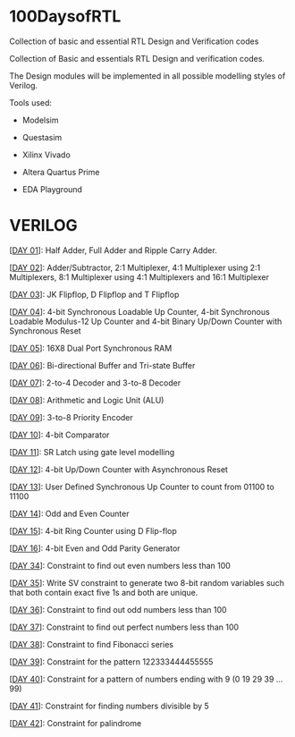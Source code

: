 # 100DaysofRTL
Collection of basic and essential RTL Design and Verification codes

Collection of Basic and essentials RTL Design and verification codes.

The Design modules will be implemented in all possible modelling styles of Verilog.

Tools used:

  - Modelsim 
  
  - Questasim 
  
  - Xilinx Vivado 
  
  - Altera Quartus Prime 
  
  - EDA Playground

# VERILOG

[[DAY 01](https://github.com/c0dE3P/100DaysofRTL/tree/main/DAY%2001)]: Half Adder, Full Adder and Ripple Carry Adder.

[[DAY 02](https://github.com/c0dE3P/100DaysofRTL/tree/main/DAY%2002)]: Adder/Subtractor, 2:1 Multiplexer, 4:1 Multiplexer using 2:1 Multiplexers, 8:1 Multiplexer using 4:1 Multiplexers and 16:1 Multiplexer

[[DAY 03](https://github.com/c0dE3P/100DaysofRTL/tree/main/DAY%2003)]: JK Flipflop, D Flipflop and T Flipflop

[[DAY 04](https://github.com/c0dE3P/100DaysofRTL/tree/main/DAY%2004)]: 4-bit Synchronous Loadable Up Counter, 4-bit Synchronous Loadable Modulus-12 Up Counter and 4-bit Binary Up/Down Counter with Synchronous Reset

[[DAY 05](https://github.com/c0dE3P/100DaysofRTL/tree/main/DAY%2005)]: 16X8 Dual Port Synchronous RAM

[[DAY 06](https://github.com/c0dE3P/100DaysofRTL/tree/main/DAY%2006)]: Bi-directional Buffer and Tri-state Buffer

[[DAY 07](https://github.com/c0dE3P/100DaysofRTL/tree/main/DAY%2007)]: 2-to-4 Decoder and 3-to-8 Decoder

[[DAY 08](https://github.com/c0dE3P/100DaysofRTL/tree/main/DAY%2008)]: Arithmetic and Logic Unit (ALU)

[[DAY 09](https://github.com/c0dE3P/100DaysofRTL/tree/main/DAY%2009)]: 3-to-8 Priority Encoder

[[DAY 10](https://github.com/c0dE3P/100DaysofRTL/tree/main/DAY%2010)]: 4-bit Comparator

[[DAY 11](https://github.com/c0dE3P/100DaysofRTL/tree/main/DAY%2011)]: SR Latch using gate level modelling

[[DAY 12](https://github.com/c0dE3P/100DaysofRTL/tree/main/DAY%2012)]: 4-bit Up/Down Counter with Asynchronous Reset

[[DAY 13](https://github.com/c0dE3P/100DaysofRTL/tree/main/DAY%2013)]: User Defined Synchronous Up Counter to count from 01100 to 11100

[[DAY 14](https://github.com/c0dE3P/100DaysofRTL/tree/main/DAY%2014)]: Odd and Even Counter

[[DAY 15](https://github.com/c0dE3P/100DaysofRTL/tree/main/DAY%2015)]: 4-bit Ring Counter using D Flip-flop

[[DAY 16](https://github.com/c0dE3P/100DaysofRTL/tree/main/DAY%2016)]: 4-bit Even and Odd Parity Generator

[[DAY 34](https://github.com/c0dE3P/100DaysofRTL/tree/main/DAY%2034)]: Constraint to find out even numbers less than 100

[[DAY 35](https://github.com/c0dE3P/100DaysofRTL/tree/main/DAY%2035)]: Write SV constraint to generate two 8-bit random variables such that both contain exact five 1s and both are unique.

[[DAY 36](https://github.com/c0dE3P/100DaysofRTL/tree/main/DAY%2036)]: Constraint to find out odd numbers less than 100

[[DAY 37](https://github.com/c0dE3P/100DaysofRTL/tree/main/DAY%2037)]: Constraint to find out perfect numbers less than 100

[[DAY 38](https://github.com/c0dE3P/100DaysofRTL/tree/main/DAY%2038)]: Constraint to find Fibonacci series

[[DAY 39](https://github.com/c0dE3P/100DaysofRTL/tree/main/DAY%2039)]: Constraint for the pattern 122333444455555

[[DAY 40](https://github.com/c0dE3P/100DaysofRTL/tree/main/DAY%2040)]: Constraint for a pattern of numbers ending with 9 (0 19 29 39 ... 99)

[[DAY 41](https://github.com/c0dE3P/100DaysofRTL/tree/main/DAY%2041)]: Constraint for finding numbers divisible by 5

[[DAY 42](https://github.com/c0dE3P/100DaysofRTL/tree/main/DAY%2042)]: Constraint for palindrome
